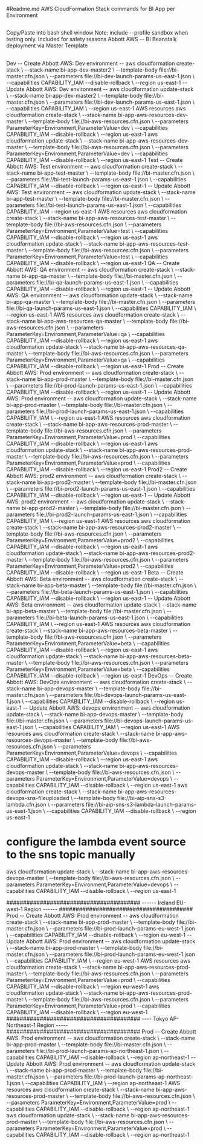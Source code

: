 #Readme.md
AWS CloudFormation Stack commands for BI App per Environment
##
Copy/Paste into bash shell window
Note: include --profile sandbox when testing only. Included for safety reasons
Abbott AWS -- BI Beanstalk deployment via Master Template
##
Dev
-- Create Abbott AWS: Dev environment --
aws cloudformation create-stack \ --stack-name bi-app-dev-master2 \ --template-body file://bi-master.cfn.json \ --parameters file://bi-dev-launch-params-us-east-1.json \ --capabilities CAPABILITY_IAM --disable-rollback \ --region us-east-1
-- Update Abbott AWS: Dev environment --
aws cloudformation update-stack \ --stack-name bi-app-dev-master2 \ --template-body file://bi-master.cfn.json \ --parameters file://bi-dev-launch-params-us-east-1.json \ --capabilities CAPABILITY_IAM \ --region us-east-1
AWS resources
aws cloudformation create-stack \ --stack-name bi-app-aws-resources-dev-master \ --template-body file://bi-aws-resources.cfn.json \ --parameters ParameterKey=Environment,ParameterValue=dev \ --capabilities CAPABILITY_IAM --disable-rollback \ --region us-east-1
aws cloudformation update-stack \ --stack-name bi-app-aws-resources-dev-master \ --template-body file://bi-aws-resources.cfn.json \ --parameters ParameterKey=Environment,ParameterValue=dev \ --capabilities CAPABILITY_IAM --disable-rollback \ --region us-east-1
Test
-- Create Abbott AWS: Test environment --
aws cloudformation create-stack \ --stack-name bi-app-test-master \ --template-body file://bi-master.cfn.json \ --parameters file://bi-test-launch-params-us-east-1.json \ --capabilities CAPABILITY_IAM --disable-rollback \ --region us-east-1
-- Update Abbott AWS: Test environment --
aws cloudformation update-stack \ --stack-name bi-app-test-master \ --template-body file://bi-master.cfn.json \ --parameters file://bi-test-launch-params-us-east-1.json \ --capabilities CAPABILITY_IAM --region us-east-1
AWS resources
aws cloudformation create-stack \ --stack-name bi-app-aws-resources-test-master \ --template-body file://bi-aws-resources.cfn.json \ --parameters ParameterKey=Environment,ParameterValue=test \ --capabilities CAPABILITY_IAM --disable-rollback \ --region us-east-1
aws cloudformation update-stack \ --stack-name bi-app-aws-resources-test-master \ --template-body file://bi-aws-resources.cfn.json \ --parameters ParameterKey=Environment,ParameterValue=test \ --capabilities CAPABILITY_IAM --disable-rollback \ --region us-east-1
QA
-- Create Abbott AWS: QA environment --
aws cloudformation create-stack \ --stack-name bi-app-qa-master \ --template-body file://bi-master.cfn.json \ --parameters file://bi-qa-launch-params-us-east-1.json \ --capabilities CAPABILITY_IAM --disable-rollback \ --region us-east-1
-- Update Abbott AWS: QA environment --
aws cloudformation update-stack \ --stack-name bi-app-qa-master \ --template-body file://bi-master.cfn.json \ --parameters file://bi-qa-launch-params-us-east-1.json \ --capabilities CAPABILITY_IAM \ --region us-east-1
AWS resources
aws cloudformation create-stack \ --stack-name bi-app-aws-resources-qa-master \ --template-body file://bi-aws-resources.cfn.json \ --parameters ParameterKey=Environment,ParameterValue=qa \ --capabilities CAPABILITY_IAM --disable-rollback \ --region us-east-1
aws cloudformation update-stack \ --stack-name bi-app-aws-resources-qa-master \ --template-body file://bi-aws-resources.cfn.json \ --parameters ParameterKey=Environment,ParameterValue=qa \ --capabilities CAPABILITY_IAM --disable-rollback \ --region us-east-1
Prod
-- Create Abbott AWS: Prod environment --
aws cloudformation create-stack \ --stack-name bi-app-prod-master \ --template-body file://bi-master.cfn.json \ --parameters file://bi-prod-launch-params-us-east-1.json \ --capabilities CAPABILITY_IAM --disable-rollback \ --region us-east-1
-- Update Abbott AWS: Prod environment --
aws cloudformation update-stack \ --stack-name bi-app-prod-master \ --template-body file://bi-master.cfn.json \ --parameters file://bi-prod-launch-params-us-east-1.json \ --capabilities CAPABILITY_IAM \ --region us-east-1
AWS resources
aws cloudformation create-stack \ --stack-name bi-app-aws-resources-prod-master \ --template-body file://bi-aws-resources.cfn.json \ --parameters ParameterKey=Environment,ParameterValue=prod \ --capabilities CAPABILITY_IAM --disable-rollback \ --region us-east-1
aws cloudformation update-stack \ --stack-name bi-app-aws-resources-prod-master \ --template-body file://bi-aws-resources.cfn.json \ --parameters ParameterKey=Environment,ParameterValue=prod \ --capabilities CAPABILITY_IAM --disable-rollback \ --region us-east-1
Prod2
-- Create Abbott AWS: prod2 environment --
aws cloudformation create-stack \ --stack-name bi-app-prod2-master \ --template-body file://bi-master.cfn.json \ --parameters file://bi-prod2-launch-params-us-east-1.json \ --capabilities CAPABILITY_IAM --disable-rollback \ --region us-east-1
-- Update Abbott AWS: prod2 environment --
aws cloudformation update-stack \ --stack-name bi-app-prod2-master \ --template-body file://bi-master.cfn.json \ --parameters file://bi-prod2-launch-params-us-east-1.json \ --capabilities CAPABILITY_IAM \ --region us-east-1
AWS resources
aws cloudformation create-stack \ --stack-name bi-app-aws-resources-prod2-master \ --template-body file://bi-aws-resources.cfn.json \ --parameters ParameterKey=Environment,ParameterValue=prod2 \ --capabilities CAPABILITY_IAM --disable-rollback \ --region us-east-1
aws cloudformation update-stack \ --stack-name bi-app-aws-resources-prod2-master \ --template-body file://bi-aws-resources.cfn.json \ --parameters ParameterKey=Environment,ParameterValue=prod2 \ --capabilities CAPABILITY_IAM --disable-rollback \ --region us-east-1
Beta
-- Create Abbott AWS: Beta environment --
aws cloudformation create-stack \ --stack-name bi-app-beta-master \ --template-body file://bi-master.cfn.json \ --parameters file://bi-beta-launch-params-us-east-1.json \ --capabilities CAPABILITY_IAM --disable-rollback \ --region us-east-1
-- Update Abbott AWS: Beta environment --
aws cloudformation update-stack \ --stack-name bi-app-beta-master \ --template-body file://bi-master.cfn.json \ --parameters file://bi-beta-launch-params-us-east-1.json \ --capabilities CAPABILITY_IAM \ --region us-east-1
AWS resources
aws cloudformation create-stack \ --stack-name bi-app-aws-resources-beta-master \ --template-body file://bi-aws-resources.cfn.json \ --parameters ParameterKey=Environment,ParameterValue=beta \ --capabilities CAPABILITY_IAM --disable-rollback \ --region us-east-1
aws cloudformation update-stack \ --stack-name bi-app-aws-resources-beta-master \ --template-body file://bi-aws-resources.cfn.json \ --parameters ParameterKey=Environment,ParameterValue=beta \ --capabilities CAPABILITY_IAM --disable-rollback \ --region us-east-1
DevOps
-- Create Abbott AWS: DevOps environment --
aws cloudformation create-stack \ --stack-name bi-app-devops-master \ --template-body file://bi-master.cfn.json \ --parameters file://bi-devops-launch-params-us-east-1.json \ --capabilities CAPABILITY_IAM --disable-rollback \ --region us-east-1
-- Update Abbott AWS: devops environment --
aws cloudformation update-stack \ --stack-name bi-app-devops-master \ --template-body file://bi-master.cfn.json \ --parameters file://bi-devops-launch-params-us-east-1.json \ --capabilities CAPABILITY_IAM \ --region us-east-1
AWS resources
aws cloudformation create-stack \ --stack-name bi-app-aws-resources-devops-master \ --template-body file://bi-aws-resources.cfn.json \ --parameters ParameterKey=Environment,ParameterValue=devops \ --capabilities CAPABILITY_IAM --disable-rollback \ --region us-east-1
aws cloudformation update-stack \ --stack-name bi-app-aws-resources-devops-master \ --template-body file://bi-aws-resources.cfn.json \ --parameters ParameterKey=Environment,ParameterValue=devops \ --capabilities CAPABILITY_IAM --disable-rollback \ --region us-east-1
aws cloudformation create-stack \ --stack-name bi-app-aws-resources-devops-sns-fileuploaded \ --template-body file://bi-aip-sns-s3-lambda.cfn.json \ --parameters file://bi-aip-sns-s3-lambda-launch-params-us-east-1.json \ --capabilities CAPABILITY_IAM --disable-rollback \ --region us-east-1
# configure the lambda event source to the sns topic manually 
aws cloudformation update-stack \ --stack-name bi-app-aws-resources-devops-master \ --template-body file://bi-aws-resources.cfn.json \ --parameters ParameterKey=Environment,ParameterValue=devops \ --capabilities CAPABILITY_IAM --disable-rollback \ --region us-east-1


########################################
------ Ireland EU-west-1 Region ------
########################################
Prod
-- Create Abbott AWS: Prod environment --
aws cloudformation create-stack \ --stack-name bi-app-prod-master \ --template-body file://bi-master.cfn.json \ --parameters file://bi-prod-launch-params-eu-west-1.json \ --capabilities CAPABILITY_IAM --disable-rollback \ --region eu-west-1
-- Update Abbott AWS: Prod environment --
aws cloudformation update-stack \ --stack-name bi-app-prod-master \ --template-body file://bi-master.cfn.json \ --parameters file://bi-prod-launch-params-eu-west-1.json \ --capabilities CAPABILITY_IAM \ --region eu-west-1
AWS resources
aws cloudformation create-stack \ --stack-name bi-app-aws-resources-prod-master \ --template-body file://bi-aws-resources.cfn.json \ --parameters ParameterKey=Environment,ParameterValue=prod \ --capabilities CAPABILITY_IAM --disable-rollback \ --region eu-west-1
aws cloudformation update-stack \ --stack-name bi-app-aws-resources-prod-master \ --template-body file://bi-aws-resources.cfn.json \ --parameters ParameterKey=Environment,ParameterValue=prod \ --capabilities CAPABILITY_IAM --disable-rollback \ --region eu-west-1
########################################
---- Tokyo AP-Northeast-1 Region -----
########################################
Prod
-- Create Abbott AWS: Prod environment --
aws cloudformation create-stack \ --stack-name bi-app-prod-master \ --template-body file://bi-master.cfn.json \ --parameters file://bi-prod-launch-params-ap-northeast-1.json \ --capabilities CAPABILITY_IAM --disable-rollback \ --region ap-northeast-1
-- Update Abbott AWS: Prod environment --
aws cloudformation update-stack \ --stack-name bi-app-prod-master \ --template-body file://bi-master.cfn.json \ --parameters file://bi-prod-launch-params-ap-northeast-1.json \ --capabilities CAPABILITY_IAM \ --region ap-northeast-1
AWS resources
aws cloudformation create-stack \ --stack-name bi-app-aws-resources-prod-master \ --template-body file://bi-aws-resources.cfn.json \ --parameters ParameterKey=Environment,ParameterValue=prod \ --capabilities CAPABILITY_IAM --disable-rollback \ --region ap-northeast-1
aws cloudformation update-stack \ --stack-name bi-app-aws-resources-prod-master \ --template-body file://bi-aws-resources.cfn.json \ --parameters ParameterKey=Environment,ParameterValue=prod \ --capabilities CAPABILITY_IAM --disable-rollback \ --region ap-northeast-1